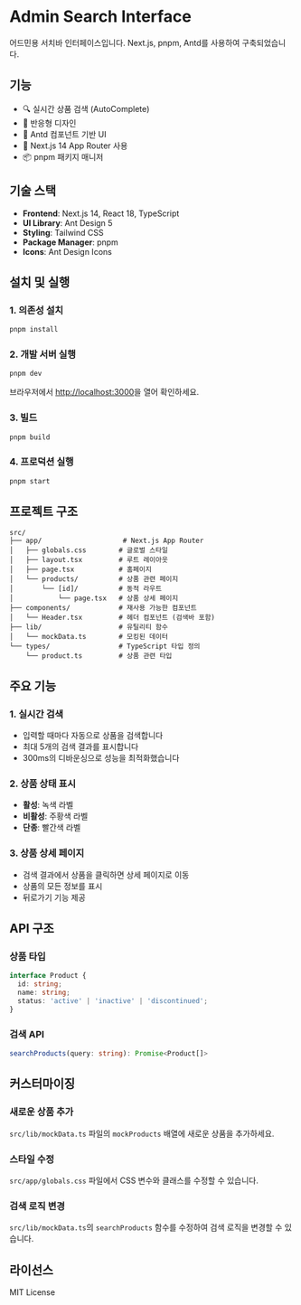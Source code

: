 # Admin Search Interface

어드민용 서치바 인터페이스입니다. Next.js, pnpm, Antd를 사용하여 구축되었습니다.

## 기능

- 🔍 실시간 상품 검색 (AutoComplete)
- 📱 반응형 디자인
- 🎨 Antd 컴포넌트 기반 UI
- 🚀 Next.js 14 App Router 사용
- 📦 pnpm 패키지 매니저

## 기술 스택

- **Frontend**: Next.js 14, React 18, TypeScript
- **UI Library**: Ant Design 5
- **Styling**: Tailwind CSS
- **Package Manager**: pnpm
- **Icons**: Ant Design Icons

## 설치 및 실행

### 1. 의존성 설치

```bash
pnpm install
```

### 2. 개발 서버 실행

```bash
pnpm dev
```

브라우저에서 [http://localhost:3000](http://localhost:3000)을 열어 확인하세요.

### 3. 빌드

```bash
pnpm build
```

### 4. 프로덕션 실행

```bash
pnpm start
```

## 프로젝트 구조

```
src/
├── app/                    # Next.js App Router
│   ├── globals.css        # 글로벌 스타일
│   ├── layout.tsx         # 루트 레이아웃
│   ├── page.tsx           # 홈페이지
│   └── products/          # 상품 관련 페이지
│       └── [id]/          # 동적 라우트
│           └── page.tsx   # 상품 상세 페이지
├── components/            # 재사용 가능한 컴포넌트
│   └── Header.tsx         # 헤더 컴포넌트 (검색바 포함)
├── lib/                   # 유틸리티 함수
│   └── mockData.ts        # 모킹된 데이터
└── types/                 # TypeScript 타입 정의
    └── product.ts         # 상품 관련 타입
```

## 주요 기능

### 1. 실시간 검색
- 입력할 때마다 자동으로 상품을 검색합니다
- 최대 5개의 검색 결과를 표시합니다
- 300ms의 디바운싱으로 성능을 최적화했습니다

### 2. 상품 상태 표시
- **활성**: 녹색 라벨
- **비활성**: 주황색 라벨  
- **단종**: 빨간색 라벨

### 3. 상품 상세 페이지
- 검색 결과에서 상품을 클릭하면 상세 페이지로 이동
- 상품의 모든 정보를 표시
- 뒤로가기 기능 제공

## API 구조

### 상품 타입
```typescript
interface Product {
  id: string;
  name: string;
  status: 'active' | 'inactive' | 'discontinued';
}
```

### 검색 API
```typescript
searchProducts(query: string): Promise<Product[]>
```

## 커스터마이징

### 새로운 상품 추가
`src/lib/mockData.ts` 파일의 `mockProducts` 배열에 새로운 상품을 추가하세요.

### 스타일 수정
`src/app/globals.css` 파일에서 CSS 변수와 클래스를 수정할 수 있습니다.

### 검색 로직 변경
`src/lib/mockData.ts`의 `searchProducts` 함수를 수정하여 검색 로직을 변경할 수 있습니다.

## 라이선스

MIT License
